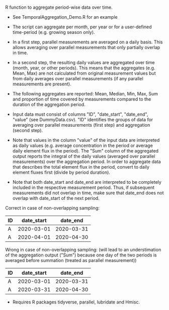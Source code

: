R function to aggregate period-wise data over time.

 - See TemporalAggregation_Demo.R for an example
 
 - The script can aggregate per month, per year or for a user-defined time-period (e.g. growing season only).
 
 - In a first step, parallel measurements are averaged on a daily basis. This allows averaging over parallel measurements that only partially overlap in time.
 
 - In a second step, the resulting daily values are aggregated over time (month, year, or other periods). This means that the aggregates (e.g. Mean, Max) are not calculated from original measurement values but from daily averages over parallel measurements (if any parallel measurements are present).
 
 - The following aggregates are reported: Mean, Median, Min, Max, Sum and proportion of time covered by measurements compared to the duration of the aggregation period.

 - Input data must consist of columns "ID", "date_start", "date_end", "value" (see DummyData.csv). "ID" identifies the groups of data for averaging over parallel measurements (first step) and aggregation (second step).
 
 - Note that values in the column "value" of the input data are interpreted as daily values (e.g. average concentration in the period or average daily element flux in the period). The "Sum" column of the aggregated output reports the integral of the daily values (averaged over parallel measurements) over the aggregation period. In order to aggregate data that describes the total element flux in the period, convert to daily element fluxes first (divide by period duration).
 
 - Note that both date_start and date_end are interpreted to be completely included in the respective measurement period. Thus, if subsequent measurements did not overlap in time, make sure that date_end does not overlap with date_start of the next period.
 
Correct in case of non-overlapping sampling:

|ID| date_start  | date_end |
|--| ------------- | ------------- |
|A| 2020-03-01  | 2020-03-31  |
|A| 2020-04-01  | 2020-04-30  |

Wrong in case of non-overlapping sampling:
(will lead to an understimation of the aggregation output ("Sum") because one day of the two periods is averaged before summation (treated as parallel measurement))

|ID| date_start  | date_end |
|--| ------------- | ------------- |
|A| 2020-03-01  | 2020-03-31  |
|A| 2020-03-31  | 2020-04-30  |


- Requires R packages tidyverse, parallel, lubridate and Hmisc.
